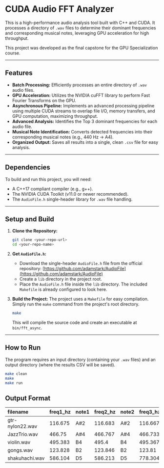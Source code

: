 # CUDA Audio FFT Analyzer

This is a high-performance audio analysis tool built with C++ and CUDA. It processes a directory of `.wav` files to determine their dominant frequencies and corresponding musical notes, leveraging GPU acceleration for high throughput.

This project was developed as the final capstone for the GPU Specialization course.

---

## Features

- **Batch Processing:** Efficiently processes an entire directory of `.wav` audio files.
- **GPU Acceleration:** Utilizes the NVIDIA cuFFT library to perform Fast Fourier Transforms on the GPU.
- **Asynchronous Pipeline:** Implements an advanced processing pipeline using multiple CUDA streams to overlap file I/O, memory transfers, and GPU computation, maximizing throughput.
- **Advanced Analysis:** Identifies the Top 3 dominant frequencies for each audio file.
- **Musical Note Identification:** Converts detected frequencies into their corresponding musical notes (e.g., 440 Hz -> A4).
- **Organized Output:** Saves all results into a single, clean `.csv` file for easy analysis.

---

## Dependencies

To build and run this project, you will need:

- A C++17 compliant compiler (e.g., g++).
- The NVIDIA CUDA Toolkit (v11.0 or newer recommended).
- The `AudioFile.h` single-header library for `.wav` file handling.

---

## Setup and Build

1.  **Clone the Repository:**
    ```bash
    git clone <your-repo-url>
    cd <your-repo-name>
    ```
2.  **Get `AudioFile.h`:**

    - Download the single-header `AudioFile.h` file from the official repository: [https://github.com/adamstark/AudioFile](https://github.com/adamstark/AudioFile)
    - Create a `lib` directory in the project root.
    - Place the `AudioFile.h` file inside the `lib` directory. The included `Makefile` is already configured to look here.

3.  **Build the Project:**
    The project uses a `Makefile` for easy compilation. Simply run the `make` command from the project's root directory.
    ```bash
    make
    ```
    This will compile the source code and create an executable at `bin/fft_async`.

---

## How to Run

The program requires an input directory (containing your `.wav` files) and an output directory (where the results CSV will be saved).

```bash
make clean
make
make run
```

## Output Format

| filename        | freq1_hz | note1 | freq2_hz | note2 | freq3_hz | note3 |
| :-------------- | :------- | :---- | :------- | :---- | :------- | :---- |
| gtr-nylon22.wav | 116.675  | A#2   | 116.683  | A#2   | 116.667  | A#2   |
| JazzTrio.wav    | 466.75   | A#4   | 466.767  | A#4   | 466.733  | A#4   |
| violin.wav      | 495.383  | B4    | 495.4    | B4    | 495.367  | B4    |
| gongs.wav       | 123.828  | B2    | 123.846  | B2    | 123.81   | B2    |
| shakuhachi.wav  | 586.104  | D5    | 586.213  | D5    | 778.304  | G5    |
